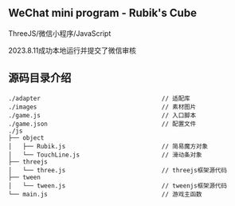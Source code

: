 ## WeChat mini program - Rubik's Cube

ThreeJS/微信小程序/JavaScript 

2023.8.11成功本地运行并提交了微信审核

## 源码目录介绍
```
./adapter                                  // 适配库
./images                                   // 素材图片
./game.js                                  // 入口脚本
./game.json                                // 配置文件
./js
├── object
│   ├── Rubik.js                           // 简易魔方对象
│   └── TouchLine.js                       // 滑动条对象
├── threejs
│   └── three.js                           // threejs框架源代码
├── tween
│   └── tween.js                           // tweenjs框架源代码
└── main.js                                // 游戏主函数
```
